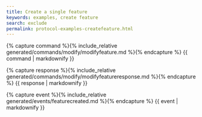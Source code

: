 ```yaml
---
title: Create a single feature
keywords: examples, create feature
search: exclude
permalink: protocol-examples-createfeature.html
---
```


{% capture command %}{% include_relative generated/commands/modify/modifyfeature.md %}{% endcapture %}
{{ command | markdownify }}

{% capture response %}{% include_relative generated/commands/modify/modifyfeatureresponse.md %}{% endcapture %}
{{ response | markdownify }}

{% capture event %}{% include_relative generated/events/featurecreated.md %}{% endcapture %}
{{ event | markdownify }}
